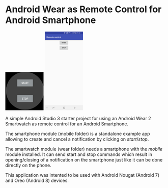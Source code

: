 # Android Wear as Remote Control for Android Smartphone
<img src="/wear.png" width="120" alt="wear module">
<img src="/mobile.png" width="120" alt="mobile module">


A simple Android Studio 3 starter project for using an Android Wear 2 Smartwatch as remote control for an Android Smartphone.

The smartphone module (mobile folder) is a standalone example app allowing to create and cancel a notification by clicking on _start_/_stop_.

The smartwatch module (wear folder) needs a smartphone with the _mobile_ module installed. It can send start and stop commands which result in opening/closing of a notification on the smartphone just like it can be done directly on the phone. 

This application was intented to be used with Android Nougat (Android 7) and Oreo (Android 8) devices.